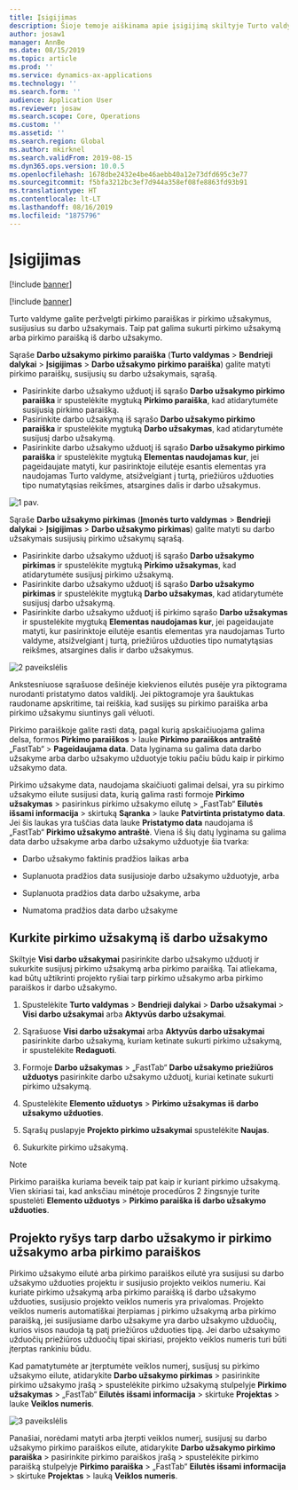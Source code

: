 ```yaml
---
title: Įsigijimas
description: Šioje temoje aiškinama apie įsigijimą skiltyje Turto valdymas.
author: josaw1
manager: AnnBe
ms.date: 08/15/2019
ms.topic: article
ms.prod: ''
ms.service: dynamics-ax-applications
ms.technology: ''
ms.search.form: ''
audience: Application User
ms.reviewer: josaw
ms.search.scope: Core, Operations
ms.custom: ''
ms.assetid: ''
ms.search.region: Global
ms.author: mkirknel
ms.search.validFrom: 2019-08-15
ms.dyn365.ops.version: 10.0.5
ms.openlocfilehash: 1678dbe2432e4be46aebb40a12e73dfd695c3e77
ms.sourcegitcommit: f5bfa3212bc3ef7d944a358ef08fe8863fd93b91
ms.translationtype: HT
ms.contentlocale: lt-LT
ms.lasthandoff: 08/16/2019
ms.locfileid: "1875796"
---
```

# <a name="procurement"></a>Įsigijimas


[!include [banner](../../includes/banner.md)]

[!include [banner](../../includes/preview-banner.md)]

Turto valdyme galite peržvelgti pirkimo paraiškas ir pirkimo užsakymus, susijusius su darbo užsakymais. Taip pat galima sukurti pirkimo užsakymą arba pirkimo paraišką iš darbo užsakymo.

Sąraše **Darbo užsakymo pirkimo paraiška** (**Turto valdymas** > **Bendrieji dalykai** > **Įsigijimas** > **Darbo užsakymo pirkimo paraiška**) galite matyti pirkimo paraiškų, susijusių su darbo užsakymais, sąrašą.

- Pasirinkite darbo užsakymo užduotį iš sąrašo **Darbo užsakymo pirkimo paraiška** ir spustelėkite mygtuką **Pirkimo paraiška**, kad atidarytumėte susijusią pirkimo paraišką.  
- Pasirinkite darbo užsakymą iš sąrašo **Darbo užsakymo pirkimo paraiška** ir spustelėkite mygtuką **Darbo užsakymas**, kad atidarytumėte susijusį darbo užsakymą.  
- Pasirinkite darbo užsakymo užduotį iš sąrašo **Darbo užsakymo pirkimo paraiška** ir spustelėkite mygtuką **Elementas naudojamas kur**, jei pageidaujate matyti, kur pasirinktoje eilutėje esantis elementas yra naudojamas Turto valdyme, atsižvelgiant į turtą, priežiūros užduoties tipo numatytąsias reikšmes, atsargines dalis ir darbo užsakymus. 

![1 pav.](media/08-work-orders.png)


Sąraše **Darbo užsakymo pirkimas** (**Įmonės turto valdymas** > **Bendrieji dalykai** > **Įsigijimas** > **Darbo užsakymo pirkimas**) galite matyti su darbo užsakymais susijusių pirkimo užsakymų sąrašą.

- Pasirinkite darbo užsakymo užduotį iš sąrašo **Darbo užsakymo pirkimas** ir spustelėkite mygtuką **Pirkimo užsakymas**, kad atidarytumėte susijusį pirkimo užsakymą.  
- Pasirinkite darbo užsakymo užduotį iš sąrašo **Darbo užsakymo pirkimas** ir spustelėkite mygtuką **Darbo užsakymas**, kad atidarytumėte susijusį darbo užsakymą.  
- Pasirinkite darbo užsakymo užduotį iš pirkimo sąrašo **Darbo užsakymas** ir spustelėkite mygtuką **Elementas naudojamas kur**, jei pageidaujate matyti, kur pasirinktoje eilutėje esantis elementas yra naudojamas Turto valdyme, atsižvelgiant į turtą, priežiūros užduoties tipo numatytąsias reikšmes, atsargines dalis ir darbo užsakymus. 

![2 paveikslėlis](media/09-work-orders.png)


Ankstesniuose sąrašuose dešinėje kiekvienos eilutės pusėje yra piktograma nurodanti pristatymo datos valdiklį. Jei piktogramoje yra šauktukas raudoname apskritime, tai reiškia, kad susijęs su pirkimo paraiška arba pirkimo užsakymu siuntinys gali vėluoti.

Pirkimo paraiškoje galite rasti datą, pagal kurią apskaičiuojama galima delsa, formos **Pirkimo paraiškos** > lauke **Pirkimo paraiškos antraštė** „FastTab“ > **Pageidaujama data**. Data lyginama su galima data darbo užsakyme arba darbo užsakymo užduotyje tokiu pačiu būdu kaip ir pirkimo užsakymo data.

Pirkimo užsakyme data, naudojama skaičiuoti galimai delsai, yra su pirkimo užsakymo eilute susijusi data, kurią galima rasti formoje **Pirkimo užsakymas** > pasirinkus pirkimo užsakymo eilutę > „FastTab“ **Eilutės išsami informacija** > skirtuką **Sąranka** > lauke **Patvirtinta pristatymo data**. Jei šis laukas yra tuščias data lauke **Pristatymo data** naudojama iš „FastTab“ **Pirkimo užsakymo antraštė**. Viena iš šių datų lyginama su galima data darbo užsakyme arba darbo užsakymo užduotyje šia tvarka:

- Darbo užsakymo faktinis pradžios laikas arba  

- Suplanuota pradžios data susijusioje darbo užsakymo užduotyje, arba  

- Suplanuota pradžios data darbo užsakyme, arba  

- Numatoma pradžios data darbo užsakyme  


## <a name="create-purchase-order-from-a-work-order"></a>Kurkite pirkimo užsakymą iš darbo užsakymo

Skiltyje **Visi darbo užsakymai** pasirinkite darbo užsakymo užduotį ir sukurkite susijusį pirkimo užsakymą arba pirkimo paraišką. Tai atliekama, kad būtų užtikrinti projekto ryšiai tarp pirkimo užsakymo arba pirkimo paraiškos ir darbo užsakymo.

1. Spustelėkite **Turto valdymas** > **Bendrieji dalykai** > **Darbo užsakymai** > **Visi darbo užsakymai** arba **Aktyvūs darbo užsakymai**.

2. Sąrašuose **Visi darbo užsakymai** arba **Aktyvūs darbo užsakymai** pasirinkite darbo užsakymą, kuriam ketinate sukurti pirkimo užsakymą, ir spustelėkite **Redaguoti**.

3. Formoje **Darbo užsakymas** > „FastTab“ **Darbo užsakymo priežiūros užduotys** pasirinkite darbo užsakymo užduotį, kuriai ketinate sukurti pirkimo užsakymą.

4. Spustelėkite **Elemento užduotys** > **Pirkimo užsakymas iš darbo užsakymo užduoties**.

5. Sąrašų puslapyje **Projekto pirkimo užsakymai** spustelėkite **Naujas**.

6. Sukurkite pirkimo užsakymą.

>[!NOTE]
>Pirkimo paraiška kuriama beveik taip pat kaip ir kuriant pirkimo užsakymą. Vien skiriasi tai, kad anksčiau minėtoje procedūros 2 žingsnyje turite spustelėti **Elemento užduotys** > **Pirkimo paraiška iš darbo užsakymo užduoties**.

## <a name="project-relation-between-work-order-and-purchase-order-or-purchase-requisition"></a>Projekto ryšys tarp darbo užsakymo ir pirkimo užsakymo arba pirkimo paraiškos

Pirkimo užsakymo eilutė arba pirkimo paraiškos eilutė yra susijusi su darbo užsakymo užduoties projektu ir susijusio projekto veiklos numeriu. Kai kuriate pirkimo užsakymą arba pirkimo paraišką iš darbo užsakymo užduoties, susijusio projekto veiklos numeris yra privalomas. Projekto veiklos numeris automatiškai įterpiamas į pirkimo užsakymą arba pirkimo paraišką, jei susijusiame darbo užsakyme yra darbo užsakymo užduočių, kurios visos naudoja tą patį priežiūros užduoties tipą. Jei darbo užsakymo užduočių priežiūros užduočių tipai skiriasi, projekto veiklos numeris turi būti įterptas rankiniu būdu.

Kad pamatytumėte ar įterptumėte veiklos numerį, susijusį su pirkimo užsakymo eilute, atidarykite **Darbo užsakymo pirkimas** > pasirinkite pirkimo užsakymo įrašą > spustelėkite pirkimo užsakymą stulpelyje **Pirkimo užsakymas** > „FastTab“ **Eilutės išsami informacija** > skirtuke **Projektas** > lauke **Veiklos numeris**.


![3 paveikslėlis](media/10-work-orders.png)


Panašiai, norėdami matyti arba įterpti veiklos numerį, susijusį su darbo užsakymo pirkimo paraiškos eilute, atidarykite **Darbo užsakymo pirkimo paraiška** > pasirinkite pirkimo paraiškos įrašą > spustelėkite pirkimo paraišką stulpelyje **Pirkimo paraiška** > „FastTab“ **Eilutės išsami informacija** > skirtuke **Projektas** > lauką **Veiklos numeris**.

